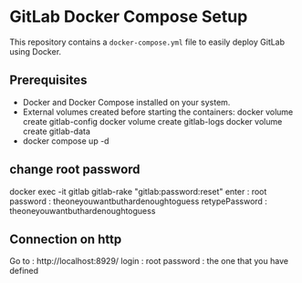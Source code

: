 # GitLab Docker Compose Setup

This repository contains a `docker-compose.yml` file 
to easily deploy GitLab using Docker.

## Prerequisites

* Docker and Docker Compose installed on your system.
* External volumes created before starting the containers:
  docker volume create gitlab-config
  docker volume create gitlab-logs
  docker volume create gitlab-data
* docker compose up -d

## change root password 
docker exec -it gitlab gitlab-rake "gitlab:password:reset"
enter : root
password : theoneyouwantbuthardenoughtoguess 
retypePassword : theoneyouwantbuthardenoughtoguess

## Connection on http
Go to : http://localhost:8929/
login : root
password : the one that you have defined



